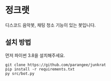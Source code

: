 # 정크랫
디스코드 음악봇, 채팅 청소 기능이 있는 봇입니다.

## 설치 방법

먼저 파이썬 3.8을 설치해주세요.

```
git clone https://github.com/parangee/junkrat
pip install -r requirements.txt
py src/bot.py
```
